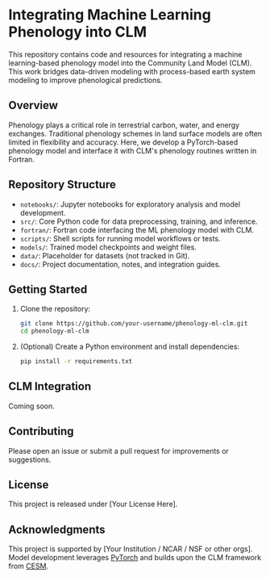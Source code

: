 # Integrating Machine Learning Phenology into CLM

This repository contains code and resources for integrating a machine learning-based phenology model into the Community Land Model (CLM). This work bridges data-driven modeling with process-based earth system modeling to improve phenological predictions.

## Overview

Phenology plays a critical role in terrestrial carbon, water, and energy exchanges. Traditional phenology schemes in land surface models are often limited in flexibility and accuracy. Here, we develop a PyTorch-based phenology model and interface it with CLM's phenology routines written in Fortran.

## Repository Structure

- `notebooks/`: Jupyter notebooks for exploratory analysis and model development.
- `src/`: Core Python code for data preprocessing, training, and inference.
- `fortran/`: Fortran code interfacing the ML phenology model with CLM.
- `scripts/`: Shell scripts for running model workflows or tests.
- `models/`: Trained model checkpoints and weight files.
- `data/`: Placeholder for datasets (not tracked in Git).
- `docs/`: Project documentation, notes, and integration guides.

## Getting Started

1. Clone the repository:
   ```bash
   git clone https://github.com/your-username/phenology-ml-clm.git
   cd phenology-ml-clm
   ```

2. (Optional) Create a Python environment and install dependencies:
   ```bash
   pip install -r requirements.txt
   ```

## CLM Integration

Coming soon.

## Contributing

Please open an issue or submit a pull request for improvements or suggestions.

## License

This project is released under [Your License Here].

## Acknowledgments

This project is supported by [Your Institution / NCAR / NSF or other orgs].  
Model development leverages [PyTorch](https://pytorch.org/) and builds upon the CLM framework from [CESM](https://www.cesm.ucar.edu/).
